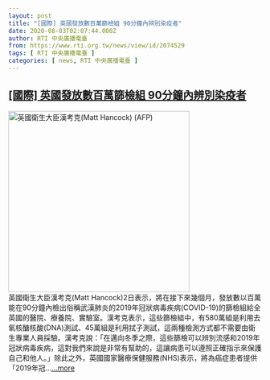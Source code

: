 ```yaml
---
layout: post
title: "[國際] 英國發放數百萬篩檢組 90分鐘內辨別染疫者"
date: 2020-08-03T02:07:44.000Z
author: RTI 中央廣播電臺
from: https://www.rti.org.tw/news/view/id/2074529
tags: [ RTI 中央廣播電臺 ]
categories: [ news, RTI 中央廣播電臺 ]
---
```

<!--1596420464000-->
[[國際] 英國發放數百萬篩檢組 90分鐘內辨別染疫者](https://www.rti.org.tw/news/view/id/2074529)
------

<div>
<img src="https://static.rti.org.tw/assets/thumbnails/2020/08/03/3d0a4f3fc2a54d99d6b4f0c4ca83a840.jpg" width="360" alt="英國衛生大臣漢考克(Matt Hancock) (AFP)" title="英國衛生大臣漢考克(Matt Hancock) (AFP)"><br>英國衛生大臣漢考克(Matt Hancock)2日表示，將在接下來幾個月，發放數以百萬能在90分鐘內檢出俗稱武漢肺炎的2019年冠狀病毒疾病(COVID-19)的篩檢組給全英國的醫院、療養院、實驗室。漢考克表示，這些篩檢組中，有580萬組是利用去氧核醣核酸(DNA)測試、45萬組是利用拭子測試，這兩種檢測方式都不需要由衛生專業人員採驗。漢考克說：「在邁向冬季之際，這些篩檢可以辨別流感和2019年冠狀病毒疾病，這對我們來說是非常有幫助的，這讓病患可以遵照正確指示來保護自己和他人。」除此之外，英國國家醫療保健服務(NHS)表示，將為癌症患者提供「2019年冠...<a target="_blank" href="https://www.rti.org.tw/news/view/id/2074529">...more</a>
</div>
